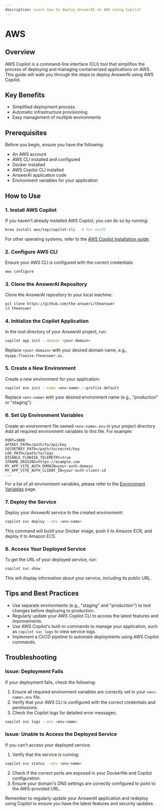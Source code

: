 ```yaml
---
description: Learn how to deploy AnswerAI on AWS using Copilot
---
```


# AWS

## Overview

AWS Copilot is a command-line interface (CLI) tool that simplifies the process of deploying and managing containerized applications on AWS. This guide will walk you through the steps to deploy AnswerAI using AWS Copilot.

## Key Benefits

-   Simplified deployment process
-   Automatic infrastructure provisioning
-   Easy management of multiple environments

## Prerequisites

Before you begin, ensure you have the following:

-   An AWS account
-   AWS CLI installed and configured
-   Docker installed
-   AWS Copilot CLI installed
-   AnswerAI application code
-   Environment variables for your application

## How to Use

### 1. Install AWS Copilot

If you haven't already installed AWS Copilot, you can do so by running:

```bash
brew install aws/tap/copilot-cli   # For macOS
```

For other operating systems, refer to the [AWS Copilot installation guide](https://docs.aws.amazon.com/AmazonECS/latest/developerguide/AWS_Copilot.html#copilot-install).

### 2. Configure AWS CLI

Ensure your AWS CLI is configured with the correct credentials:

```bash
aws configure
```

### 3. Clone the AnswerAI Repository

Clone the AnswerAI repository to your local machine:

```bash
git clone https://github.com/the-answeri/theanswer
cd theanswer
```

### 4. Initialize the Copilot Application

In the root directory of your AnswerAI project, run:

```bash
copilot app init --domain <your-domain>
```

Replace `<your-domain>` with your desired domain name, e.g., `myapp.flowise.theanswer.ai`.

### 5. Create a New Environment

Create a new environment for your application:

```bash
copilot env init --name <env-name> --profile default
```

Replace `<env-name>` with your desired environment name (e.g., "production" or "staging").

### 6. Set Up Environment Variables

Create an environment file named `<env-name>.env` in your project directory. Add all required environment variables to this file. For example:

```
PORT=3000
APIKEY_PATH=/path/to/api/key
SECRETKEY_PATH=/path/to/secret/key
LOG_PATH=/path/to/logs
DISABLE_FLOWISE_TELEMETRY=true
IFRAME_ORIGINS=https://example.com
MY_APP_VITE_AUTH_DOMAIN=your-auth-domain
MY_APP_VITE_AUTH_CLIENT_ID=your-auth-client-id
...
```

For a list of all environment variables, please refer to the [Environment Variables](../environment-variables.md) page.

### 7. Deploy the Service

Deploy your AnswerAI service to the created environment:

```bash
copilot svc deploy --env <env-name>
```

This command will build your Docker image, push it to Amazon ECR, and deploy it to Amazon ECS.

### 8. Access Your Deployed Service

To get the URL of your deployed service, run:

```bash
copilot svc show
```

This will display information about your service, including its public URL.

## Tips and Best Practices

-   Use separate environments (e.g., "staging" and "production") to test changes before deploying to production.
-   Regularly update your AWS Copilot CLI to access the latest features and improvements.
-   Use AWS Copilot's built-in commands to manage your application, such as `copilot svc logs` to view service logs.
-   Implement a CI/CD pipeline to automate deployments using AWS Copilot commands.

## Troubleshooting

### Issue: Deployment Fails

If your deployment fails, check the following:

1. Ensure all required environment variables are correctly set in your `<env-name>.env` file.
2. Verify that your AWS CLI is configured with the correct credentials and permissions.
3. Check the Copilot logs for detailed error messages:

```bash
copilot svc logs --env <env-name>
```

### Issue: Unable to Access the Deployed Service

If you can't access your deployed service:

1. Verify that the service is running:

```bash
copilot svc status --env <env-name>
```

2. Check if the correct ports are exposed in your Dockerfile and Copilot configuration.
3. Ensure your domain's DNS settings are correctly configured to point to the AWS-provided URL.

Remember to regularly update your AnswerAI application and redeploy using Copilot to ensure you have the latest features and security updates.

<!-- TODO: Add a screenshot of the successful deployment -->
